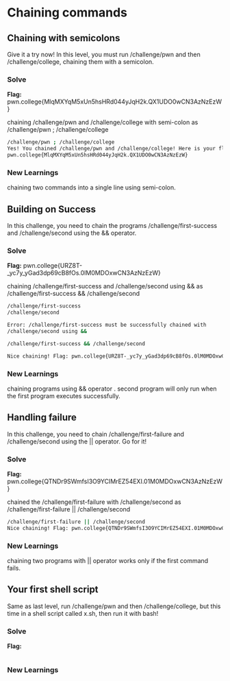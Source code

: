 # Chaining commands

## Chaining with semicolons

Give it a try now! In this level,
you must run /challenge/pwn and then /challenge/college, chaining them with a semicolon.

### Solve
**Flag:**  pwn.college{MlqMXYqM5xUn5hsHRd044yJqH2k.QX1UDO0wCN3AzNzEzW}

chaining /challenge/pwn and /challenge/college with semi-colon as /challenge/pwn ; /challenge/college

```bash
/challenge/pwn ; /challenge/college
Yes! You chained /challenge/pwn and /challenge/college! Here is your flag:
pwn.college{MlqMXYqM5xUn5hsHRd044yJqH2k.QX1UDO0wCN3AzNzEzW}
```

### New Learnings
chaining two commands into a single line using semi-colon.


## Building on Success

In this challenge, you need to chain the programs /challenge/first-success and 
/challenge/second using the && operator.

### Solve
**Flag:** pwn.college{URZ8T-_yc7y_yGad3dp69cB8fOs.0lM0MDOxwCN3AzNzEzW}

chaining /challenge/first-success and /challenge/second using && as /challenge/first-success && /challenge/second


```bash
/challenge/first-success
/challenge/second

Error: /challenge/first-success must be successfully chained with
/challenge/second using &&

/challenge/first-success && /challenge/second

Nice chaining! Flag: pwn.college{URZ8T-_yc7y_yGad3dp69cB8fOs.0lM0MDOxwCN3AzNzEzW}
```

### New Learnings
chaining programs using && operator . second program will only run when the first program executes successfully. 


## Handling failure

In this challenge, you need to chain /challenge/first-failure and /challenge/second using the || operator. Go for it!

### Solve
**Flag:**  pwn.college{QTNDr9SWmfsI3O9YCIMrEZ54EXI.01M0MDOxwCN3AzNzEzW}

chained the /challenge/first-failure with /challenge/second as 
/challenge/first-failure || /challenge/second


```bash
/challenge/first-failure || /challenge/second
Nice chaining! Flag: pwn.college{QTNDr9SWmfsI3O9YCIMrEZ54EXI.01M0MDOxwCN3AzNzEzW}
```

### New Learnings
chaining two programs with || operator works only if the first command fails.


## Your first shell script

Same as last level, run /challenge/pwn and then /challenge/college,
but this time in a shell script called x.sh, then run it with bash!

### Solve
**Flag:**  




```bash

```

### New Learnings
